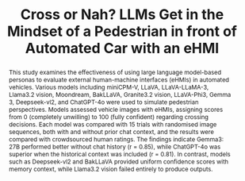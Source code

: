 ---
layout: publication
sitemap: false
title: "Cross or Nah? LLMs Get in the Mindset of a Pedestrian in front of Automated Car with an eHMI"
authors: Alam, M. S., Martens, M.,& Bazilinskyy, P.
pdf: alamGPT
image: alamGPT.png
display: 
year: 2025
doi: 
code: https://github.com/Shaadalam9/llms-av-crowdsourced
abstract: "This study examines the effectiveness of using large language model-based personas to evaluate external human-machine interfaces (eHMIs) in automated vehicles. Various models including miniCPM-V, LLaVA, LLaVA-LLaMA-3, Llama3.2 vision, Moondream, BakLLaVA, Granite3.2 vision, LLaVA-Phi3, Gemma 3, Deepseek-vl2, and ChatGPT-4o were used to simulate pedestrian perspectives. Models assessed vehicle images with eHMIs, assigning scores from 0 (completely unwilling) to 100 (fully confident) regarding crossing decisions. Each model was compared with 15 trials with randomised image sequences, both with and without prior chat context, and the results were compared with crowdsourced human ratings. The findings indicate Gemma3: 27B performed better without chat history (r = 0.85), while ChatGPT-4o was superior when the historical context was included (r = 0.81). In contrast, models such as Deepseek-vl2 and BakLLaVA provided uniform confidence scores with memory context, while Llama3.2 vision failed entirely to produce outputs."
---